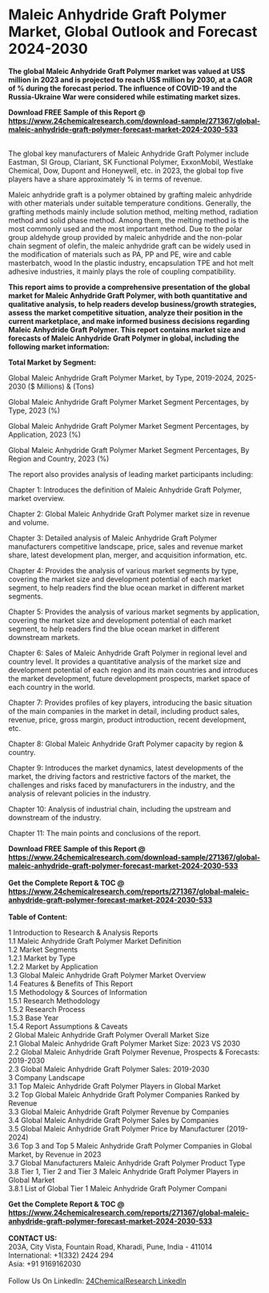 <h1>Maleic Anhydride Graft Polymer Market, Global Outlook and Forecast 2024-2030</h1><p><strong>The global Maleic Anhydride Graft Polymer market was valued at US$ million in 2023 and is projected to reach US$ million by 2030, at a CAGR of % during the forecast period. The influence of COVID-19 and the Russia-Ukraine War were considered while estimating market sizes.</strong></p><p>
</p><p></p><div><b>Download FREE Sample of this Report @ 
            <a href="https://www.24chemicalresearch.com/download-sample/271367/global-maleic-anhydride-graft-polymer-forecast-market-2024-2030-533">
            https://www.24chemicalresearch.com/download-sample/271367/global-maleic-anhydride-graft-polymer-forecast-market-2024-2030-533</a></b></div><br><p>
The global key manufacturers of Maleic Anhydride Graft Polymer include Eastman, SI Group, Clariant, SK Functional Polymer, ExxonMobil, Westlake Chemical, Dow, Dupont and Honeywell, etc. in 2023, the global top five players have a share approximately % in terms of revenue.</p><p>
Maleic anhydride graft is a polymer obtained by grafting maleic anhydride with other materials under suitable temperature conditions. Generally, the grafting methods mainly include solution method, melting method, radiation method and solid phase method. Among them, the melting method is the most commonly used and the most important method. Due to the polar group aldehyde group provided by maleic anhydride and the non-polar chain segment of olefin, the maleic anhydride graft can be widely used in the modification of materials such as PA, PP and PE, wire and cable masterbatch, wood In the plastic industry, encapsulation TPE and hot melt adhesive industries, it mainly plays the role of coupling compatibility.</p><p>
<strong>This report aims to provide a comprehensive presentation of the global market for Maleic Anhydride Graft Polymer, with both quantitative and qualitative analysis, to help readers develop business/growth strategies, assess the market competitive situation, analyze their position in the current marketplace, and make informed business decisions regarding Maleic Anhydride Graft Polymer. This report contains market size and forecasts of Maleic Anhydride Graft Polymer in global, including the following market information:</strong></p><p>
</p><p>
<strong>Total Market by Segment:</strong></p><p>
Global Maleic Anhydride Graft Polymer Market, by Type, 2019-2024, 2025-2030 ($ Millions) &amp; (Tons)</p><p>
Global Maleic Anhydride Graft Polymer Market Segment Percentages, by Type, 2023 (%)</p><p>
</p><p>
Global Maleic Anhydride Graft Polymer Market Segment Percentages, by Application, 2023 (%)</p><p>
</p><p>
Global Maleic Anhydride Graft Polymer Market Segment Percentages, By Region and Country, 2023 (%)</p><p>
</p><p>
The report also provides analysis of leading market participants including:</p><p>
</p><p>
</p><p>
Chapter 1: Introduces the definition of Maleic Anhydride Graft Polymer, market overview.</p><p>
Chapter 2: Global Maleic Anhydride Graft Polymer market size in revenue and volume.</p><p>
Chapter 3: Detailed analysis of Maleic Anhydride Graft Polymer manufacturers competitive landscape, price, sales and revenue market share, latest development plan, merger, and acquisition information, etc.</p><p>
Chapter 4: Provides the analysis of various market segments by type, covering the market size and development potential of each market segment, to help readers find the blue ocean market in different market segments.</p><p>
Chapter 5: Provides the analysis of various market segments by application, covering the market size and development potential of each market segment, to help readers find the blue ocean market in different downstream markets.</p><p>
Chapter 6: Sales of Maleic Anhydride Graft Polymer in regional level and country level. It provides a quantitative analysis of the market size and development potential of each region and its main countries and introduces the market development, future development prospects, market space of each country in the world.</p><p>
Chapter 7: Provides profiles of key players, introducing the basic situation of the main companies in the market in detail, including product sales, revenue, price, gross margin, product introduction, recent development, etc.</p><p>
Chapter 8: Global Maleic Anhydride Graft Polymer capacity by region &amp; country.</p><p>
Chapter 9: Introduces the market dynamics, latest developments of the market, the driving factors and restrictive factors of the market, the challenges and risks faced by manufacturers in the industry, and the analysis of relevant policies in the industry.</p><p>
Chapter 10: Analysis of industrial chain, including the upstream and downstream of the industry.</p><p>
Chapter 11: The main points and conclusions of the report.</p><div><b>Download FREE Sample of this Report @ 
            <a href="https://www.24chemicalresearch.com/download-sample/271367/global-maleic-anhydride-graft-polymer-forecast-market-2024-2030-533">
            https://www.24chemicalresearch.com/download-sample/271367/global-maleic-anhydride-graft-polymer-forecast-market-2024-2030-533</a></b></div><br><div><b>Get the Complete Report & TOC @ 
            <a href="https://www.24chemicalresearch.com/reports/271367/global-maleic-anhydride-graft-polymer-forecast-market-2024-2030-533">
            https://www.24chemicalresearch.com/reports/271367/global-maleic-anhydride-graft-polymer-forecast-market-2024-2030-533</a></b></div><br>
            <b>Table of Content:</b><p>1 Introduction to Research & Analysis Reports<br />
    1.1 Maleic Anhydride Graft Polymer Market Definition<br />
    1.2 Market Segments<br />
        1.2.1 Market by Type<br />
        1.2.2 Market by Application<br />
    1.3 Global Maleic Anhydride Graft Polymer Market Overview<br />
    1.4 Features & Benefits of This Report<br />
    1.5 Methodology & Sources of Information<br />
        1.5.1 Research Methodology<br />
        1.5.2 Research Process<br />
        1.5.3 Base Year<br />
        1.5.4 Report Assumptions & Caveats<br />
2 Global Maleic Anhydride Graft Polymer Overall Market Size<br />
    2.1 Global Maleic Anhydride Graft Polymer Market Size: 2023 VS 2030<br />
    2.2 Global Maleic Anhydride Graft Polymer Revenue, Prospects & Forecasts: 2019-2030<br />
    2.3 Global Maleic Anhydride Graft Polymer Sales: 2019-2030<br />
3 Company Landscape<br />
    3.1 Top Maleic Anhydride Graft Polymer Players in Global Market<br />
    3.2 Top Global Maleic Anhydride Graft Polymer Companies Ranked by Revenue<br />
    3.3 Global Maleic Anhydride Graft Polymer Revenue by Companies<br />
    3.4 Global Maleic Anhydride Graft Polymer Sales by Companies<br />
    3.5 Global Maleic Anhydride Graft Polymer Price by Manufacturer (2019-2024)<br />
    3.6 Top 3 and Top 5 Maleic Anhydride Graft Polymer Companies in Global Market, by Revenue in 2023<br />
    3.7 Global Manufacturers Maleic Anhydride Graft Polymer Product Type<br />
    3.8 Tier 1, Tier 2 and Tier 3 Maleic Anhydride Graft Polymer Players in Global Market<br />
        3.8.1 List of Global Tier 1 Maleic Anhydride Graft Polymer Compani</p><div><b>Get the Complete Report & TOC @ 
            <a href="https://www.24chemicalresearch.com/reports/271367/global-maleic-anhydride-graft-polymer-forecast-market-2024-2030-533">
            https://www.24chemicalresearch.com/reports/271367/global-maleic-anhydride-graft-polymer-forecast-market-2024-2030-533</a></b></div><br><b>CONTACT US:</b><br>
            203A, City Vista, Fountain Road, Kharadi, Pune, India - 411014<br>
            International: +1(332) 2424 294<br>
            Asia: +91 9169162030 <br><br>
            Follow Us On LinkedIn: <a href="https://www.linkedin.com/company/24chemicalresearch/">24ChemicalResearch LinkedIn</a>